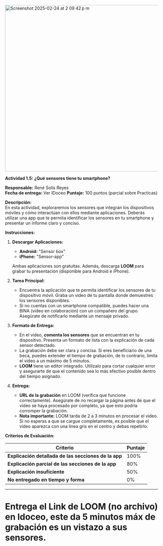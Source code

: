 <img width="546" alt="Screenshot 2025-02-24 at 2 09 42 p m" src="https://github.com/user-attachments/assets/ca3ef569-c3e2-4ed6-9f6f-e1bea41bc9fc" />


**Actividad 1.5: ¿Qué sensores tiene tu smartphone?**

**Responsable:** René Solís Reyes  
**Fecha de entrega:** Ver IDoceo
**Puntaje:** 100 puntos (parcial sobre Practicas)

**Descripción:**  
En esta actividad, exploraremos los sensores que integran los dispositivos móviles y cómo interactúan con ellos mediante aplicaciones. Deberás utilizar una app que te permita identificar los sensores en tu smartphone y presentar un informe claro y conciso.

**Instrucciones:**

1. **Descargar Aplicaciones:**
   - **Android:** "Sensor box"
   - **iPhone:** "Sensor-app"
   
   Ambas aplicaciones son gratuitas. Además, descarga **LOOM** para grabar tu presentación (disponible para Android e iPhone).

2. **Tarea Principal:**
   - Encuentra la aplicación que te permita identificar los sensores de tu dispositivo móvil. Graba un video de tu pantalla donde demuestres los sensores disponibles.
   - Si no cuentas con un smartphone compatible, puedes hacer una BINA (video en colaboración) con un compañero del grupo. Asegúrate de notificarlo mediante un mensaje privado.

3. **Formato de Entrega:**
   - En el video, **comenta los sensores** que se encuentran en tu dispositivo. Presenta un formato de lista con la explicación de cada sensor detectado.
   - La grabación debe ser clara y concisa. Si eres beneficiario de una beca, puedes extender el tiempo de grabación, de lo contrario, limita el video a un máximo de 5 minutos.
   - **LOOM** tiene un editor integrado. Utilízalo para cortar cualquier error y asegurarte de que el contenido sea lo más efectivo posible dentro del tiempo asignado.

4. **Entrega:**
   - **URL de la grabación** en LOOM (verifica que funcione correctamente). Asegúrate de no recargar la página antes de que el video se haya procesado por completo, ya que esto podría corromper la grabación.  
   - **Nota importante:** LOOM tarda de 2 a 3 minutos en procesar el video. Si no esperas a que se cargue completamente, es posible que el video aparezca con una línea gris en el centro y debas repetirlo.

**Criterios de Evaluación:**

| **Criterio**                                        | **Puntaje**    |
|-----------------------------------------------------|----------------|
| **Explicación detallada de las secciones de la app** | 100%           |
| **Explicación parcial de las secciones de la app**  | 80%            |
| **Explicación insuficiente**                        | 50%            |
| **No entregado en tiempo y forma**                  | 0%             |

---
# Entrega el Link de LOOM (no archivo) en Idoceo, este da 5 minutos máx de grabación es un vistazo a sus sensores.
